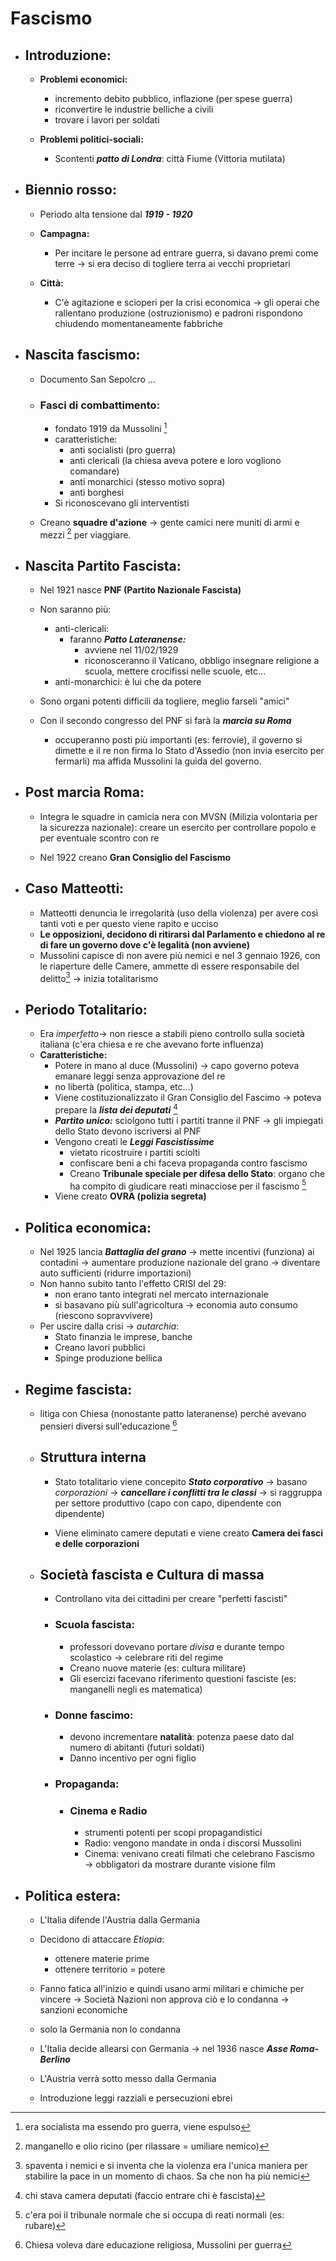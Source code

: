 # Fascismo

- ## Introduzione:
    - **Problemi economici:**
        - incremento debito pubblico, inflazione (per spese guerra)
        - riconvertire le industrie belliche a civili
        - trovare i lavori per soldati
    
    - **Problemi politici-sociali:**
        - Scontenti ***patto di Londra***: città Fiume (Vittoria mutilata)
    
- ## Biennio rosso:
    - Periodo alta tensione dal ***1919 - 1920***
    - **Campagna:**
        - Per incitare le persone ad entrare guerra, si davano premi come terre $\to$ si era deciso di togliere terra ai vecchi proprietari
    
    - **Città:**
        - C'è agitazione e scioperi per la crisi economica $\to$ gli operai che rallentano produzione (ostruzionismo) e padroni rispondono chiudendo momentaneamente fabbriche

- ## Nascita fascismo:
    - Documento San Sepolcro ...

    - ### Fasci di combattimento:
        - fondato 1919 da Mussolini [^1] 
        - caratteristiche:
            - anti socialisti (pro guerra)
            - anti clericali (la chiesa aveva potere e loro vogliono comandare)
            - anti monarchici (stesso motivo sopra)
            - anti borghesi
        - Si riconoscevano gli interventisti 

    - Creano **squadre d'azione** $\to$ gente camici nere muniti di armi e mezzi [^2] per viaggiare.

- ## Nascita Partito Fascista:
    - Nel 1921 nasce **PNF (Partito Nazionale Fascista)**
    - Non saranno più:
        - anti-clericali: 
            - faranno ***Patto Lateranense:***
                - avviene nel 11/02/1929 
                - riconosceranno il Vaticano, obbligo insegnare religione a scuola, mettere crocifissi nelle scuole, etc... 
        - anti-monarchici: è lui che da potere
    - Sono organi potenti difficili da togliere, meglio farseli "amici"
    
    - Con il secondo congresso del PNF si farà la ***marcia su Roma***
        - occuperanno posti più importanti (es: ferrovie), il governo si dimette e il re non firma lo Stato d'Assedio (non invia esercito per fermarli) ma affida Mussolini la guida del governo.

- ## Post marcia Roma:
    - Integra le squadre in camicia nera con MVSN (Milizia volontaria per la sicurezza nazionale): creare un esercito per controllare popolo e per eventuale scontro con re
    
    - Nel 1922 creano **Gran Consiglio del Fascismo**

- ## Caso Matteotti:
    - Matteotti denuncia le irregolarità (uso della violenza) per avere così tanti voti e per questo viene rapito e ucciso
    - **Le opposizioni, decidono di ritirarsi dal Parlamento e chiedono al re di fare un governo dove c'è legalità (non avviene)**
    - Mussolini capisce di non avere più nemici e nel 3 gennaio 1926, con le riaperture delle Camere, ammette di essere responsabile del delitto[^3] $\to$ inizia totalitarismo

- ## Periodo Totalitario:
    - Era $imperfetto \to$ non riesce a stabili pieno controllo sulla società italiana (c'era chiesa e re che avevano forte influenza) 
    - **Caratteristiche:**
        - Potere in mano al duce (Mussolini) $\to$ capo governo poteva emanare leggi senza approvazione del re
        - no libertà (politica, stampa, etc...)
        - Viene costituzionalizzato il Gran Consiglio del Fascimo $\to$ poteva prepare la ***lista dei deputati*** [^4] 
        - ***Partito unico:*** sciolgono tutti i partiti tranne il PNF $\to$ gli impiegati dello Stato devono iscriversi al PNF
        - Vengono creati le ***Leggi Fascistissime***
            - vietato ricostruire i partiti sciolti
            - confiscare beni a chi faceva propaganda contro fascismo
            - Creano **Tribunale speciale per difesa dello Stato**: organo che ha compito di giudicare reati minacciose per il fascismo [^5]
        - Viene creato **OVRA (polizia segreta)**

- ## Politica economica:
    - Nel 1925 lancia ***Battaglia del grano*** $\to$ mette incentivi (funziona) ai contadini $\to$ aumentare produzione nazionale del grano $\to$ diventare auto sufficienti (ridurre importazioni)
    - Non hanno subito tanto l'effetto CRISI del 29:
        - non erano tanto integrati nel mercato internazionale
        - si basavano più sull'agricoltura $\to$ economia auto consumo (riescono sopravvivere)
    - Per uscire dalla crisi $\to$ $autarchia$:
        - Stato finanzia le imprese, banche
        - Creano lavori pubblici
        - Spinge produzione bellica

- ## Regime fascista:
    - litiga con Chiesa (nonostante patto lateranense) perché avevano pensieri diversi sull'educazione [^6]
    - ## Struttura interna
        - Stato totalitario viene concepito ***Stato corporativo*** $\to$ basano $corporazioni$ $\to$ ***cancellare i conflitti tra le classi*** $\to$ si raggruppa per settore produttivo (capo con capo, dipendente con dipendente)

        - Viene eliminato camere deputati e viene creato **Camera dei fasci e delle corporazioni**

    - ## Società fascista e Cultura di massa
        - Controllano vita dei cittadini per creare "perfetti fascisti"

        - ### Scuola fascista:
            - professori dovevano portare *divisa* e durante tempo scolastico $\to$ celebrare riti del regime
            - Creano nuove materie (es: cultura militare)
            - Gli esercizi facevano riferimento questioni fasciste (es: manganelli negli es matematica)
        
        - ### Donne fascimo:
            - devono incrementare **natalità**: potenza paese dato dal numero di abitanti (futuri soldati)
             - Danno incentivo per ogni figlio
            
        - ### Propaganda:
            - ### Cinema e Radio
                - strumenti potenti per scopi propagandistici
                - Radio: vengono mandate in onda i discorsi Mussolini
                - Cinema: venivano creati filmati che celebrano Fascismo $\to$ obbligatori da mostrare durante visione film

- ## Politica estera:
    - L'Italia difende l'Austria dalla Germania
    
    - Decidono di attaccare $Etiopia$: 
        - ottenere materie prime 
        - ottenere territorio = potere

    -  Fanno fatica all'inizio e quindi usano armi militari e chimiche per vincere $\to$ Società Nazioni non approva ciò e lo condanna $\to$ sanzioni economiche 
    - solo la Germania non lo condanna

    - L'Italia decide allearsi con Germania $\to$ nel 1936 nasce ***Asse Roma-Berlino*** 

    - L'Austria verrà sotto messo dalla Germania 
    - Introduzione leggi razziali e persecuzioni ebrei


[^1]: era socialista ma essendo pro guerra, viene espulso
[^2]: manganello e olio ricino (per rilassare = umiliare nemico)
[^3]: spaventa i nemici e si inventa che la violenza era l'unica maniera per stabilire la pace in un momento di chaos. Sa che non ha più nemici
[^4]: chi stava camera deputati (faccio entrare chi è fascista)
[^5]: c'era poi il tribunale normale che si occupa di reati normali (es: rubare)
[^6]: Chiesa voleva dare educazione religiosa, Mussolini per guerra